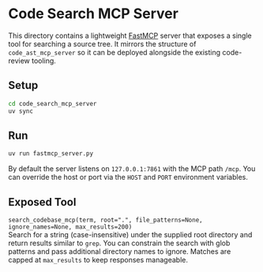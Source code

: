# Code Search MCP Server

This directory contains a lightweight [FastMCP](https://pypi.org/project/fastmcp/) server that exposes a single tool for searching a source tree. It mirrors the structure of `code_ast_mcp_server` so it can be deployed alongside the existing code-review tooling.

## Setup

```bash
cd code_search_mcp_server
uv sync
```

## Run

```bash
uv run fastmcp_server.py
```

By default the server listens on `127.0.0.1:7861` with the MCP path `/mcp`. You can override the host or port via the `HOST` and `PORT` environment variables.

## Exposed Tool

`search_codebase_mcp(term, root=".", file_patterns=None, ignore_names=None, max_results=200)`  
Search for a string (case-insensitive) under the supplied root directory and return results similar to `grep`. You can constrain the search with glob patterns and pass additional directory names to ignore. Matches are capped at `max_results` to keep responses manageable.

